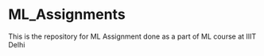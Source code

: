 # ML_Assignments
This is the repository for ML Assignment done as a part of ML course at IIIT Delhi
